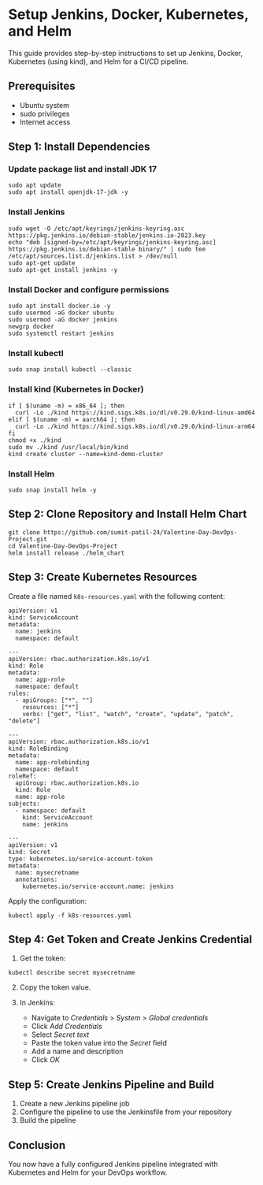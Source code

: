 # Setup Jenkins, Docker, Kubernetes, and Helm

This guide provides step-by-step instructions to set up Jenkins, Docker, Kubernetes (using kind), and Helm for a CI/CD pipeline.

## Prerequisites
- Ubuntu system
- sudo privileges
- Internet access

## Step 1: Install Dependencies

### Update package list and install JDK 17
```shell
sudo apt update
sudo apt install openjdk-17-jdk -y
```

### Install Jenkins
```shell
sudo wget -O /etc/apt/keyrings/jenkins-keyring.asc https://pkg.jenkins.io/debian-stable/jenkins.io-2023.key
echo "deb [signed-by=/etc/apt/keyrings/jenkins-keyring.asc] https://pkg.jenkins.io/debian-stable binary/" | sudo tee /etc/apt/sources.list.d/jenkins.list > /dev/null
sudo apt-get update
sudo apt-get install jenkins -y
```

### Install Docker and configure permissions
```shell
sudo apt install docker.io -y
sudo usermod -aG docker ubuntu
sudo usermod -aG docker jenkins
newgrp docker
sudo systemctl restart jenkins
```



### Install kubectl
```shell
sudo snap install kubectl --classic
```

### Install kind (Kubernetes in Docker)
```shell
if [ $(uname -m) = x86_64 ]; then
  curl -Lo ./kind https://kind.sigs.k8s.io/dl/v0.29.0/kind-linux-amd64
elif [ $(uname -m) = aarch64 ]; then
  curl -Lo ./kind https://kind.sigs.k8s.io/dl/v0.29.0/kind-linux-arm64
fi
chmod +x ./kind
sudo mv ./kind /usr/local/bin/kind
kind create cluster --name=kind-demo-cluster
```

### Install Helm
```shell
sudo snap install helm -y
```


## Step 2: Clone Repository and Install Helm Chart
```shell
git clone https://github.com/sumit-patil-24/Valentine-Day-DevOps-Project.git
cd Valentine-Day-DevOps-Project
helm install release ./helm_chart
```


## Step 3: Create Kubernetes Resources

Create a file named `k8s-resources.yaml` with the following content:

```shell
apiVersion: v1
kind: ServiceAccount
metadata:
  name: jenkins
  namespace: default

---
apiVersion: rbac.authorization.k8s.io/v1
kind: Role
metadata:
  name: app-role
  namespace: default
rules:
  - apiGroups: ["*", ""]
    resources: ["*"]
    verbs: ["get", "list", "watch", "create", "update", "patch", "delete"]

---
apiVersion: rbac.authorization.k8s.io/v1
kind: RoleBinding
metadata:
  name: app-rolebinding
  namespace: default
roleRef:
  apiGroup: rbac.authorization.k8s.io
  kind: Role
  name: app-role
subjects:
  - namespace: default
    kind: ServiceAccount
    name: jenkins

---
apiVersion: v1
kind: Secret
type: kubernetes.io/service-account-token
metadata:
  name: mysecretname
  annotations:
    kubernetes.io/service-account.name: jenkins
```

Apply the configuration:
```shell
kubectl apply -f k8s-resources.yaml
```


## Step 4: Get Token and Create Jenkins Credential

1. Get the token:
```shell
kubectl describe secret mysecretname
```


2. Copy the token value.

3. In Jenkins:
   - Navigate to *Credentials* > *System* > *Global credentials*
   - Click *Add Credentials*
   - Select *Secret text*
   - Paste the token value into the *Secret* field
   - Add a name and description
   - Click *OK*

## Step 5: Create Jenkins Pipeline and Build

1. Create a new Jenkins pipeline job
2. Configure the pipeline to use the Jenkinsfile from your repository
3. Build the pipeline

## Conclusion
You now have a fully configured Jenkins pipeline integrated with Kubernetes and Helm for your DevOps workflow.

